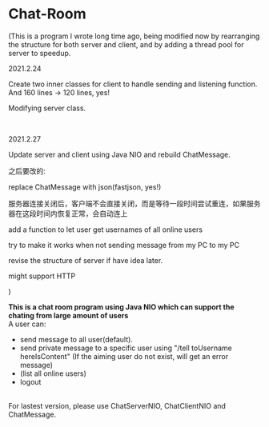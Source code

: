 # Chat-Room

(This is a program I wrote long time ago, being modified now by rearranging the structure for both server and client, and by adding a thread pool for server to speedup.

2021.2.24

Create two inner classes for client to handle sending and listening function. And 160 lines -> 120 lines, yes!

Modifying server class.

<br>

2021.2.27 

Update server and client using Java NIO and rebuild ChatMessage. 
<br>

之后要改的: 

replace ChatMessage with json(fastjson, yes!)

服务器连接关闭后，客户端不会直接关闭，而是等待一段时间尝试重连，如果服务器在这段时间内恢复正常，会自动连上

add a function to let user get usernames of all online users

try to make it works when not sending message from my PC to my PC

revise the structure of server if have idea later.

might support HTTP


)

**This is a chat room program using Java NIO which can support the chating from large amount of users**
<br>
A user can:
- send message to all user(default).
- send private message to a specific user using "/tell toUsername hereIsContent" (If the aiming user do not exist, will get an error message)
- (list all online users)
- logout

<br>
For lastest version, please use ChatServerNIO, ChatClientNIO and ChatMessage.


